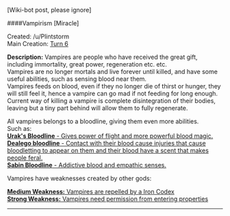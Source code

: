 [Wiki-bot post, please ignore]

####Vampirism [Miracle]

Created: /u/Plintstorm  
Main Creation: [Turn 6](https://www.reddit.com/r/GodhoodWB/comments/fv4ovs/endless_pantheon_turn_6/fmha126/)

**Description:** Vampires are people who have received the great gift, including immortality, great power, regeneration etc. etc.  
Vampires are no longer mortals and live forever until killed, and have some useful abilities, such as sensing blood near them.  
Vampires feeds on blood, even if they no longer die of thirst or hunger, they will still feel it, hence a vampire can go mad if not feeding for long enough.  
Current way of killing a vampire is complete disintegration of their bodies, leaving but a tiny part behind will allow them to fully regenerate.

All vampires belongs to a bloodline, giving them even more abilities.  
Such as:  
[**Urak's Bloodline** - Gives power of flight and more powerful blood magic.](https://www.reddit.com/r/GodhoodWB/comments/fwp5rk/endless_pantheon_turn_7/fmyj4bm/)  
[**Dealego bloodline** - Contact with their blood cause injuries that cause bloodletting to appear on them and their blood have a scent that makes people feral.](https://www.reddit.com/r/GodhoodWB/comments/fwp5rk/endless_pantheon_turn_7/fmyj4bm/)  
[**Sabin Bloodline** - Addictive blood and empathic senses.](https://www.reddit.com/r/GodhoodWB/comments/fv4ovs/endless_pantheon_turn_6/fmirx1z/)  

Vampires have weaknesses created by other gods:

[**Medium Weakness:** Vampires are repelled by a Iron Codex](https://www.reddit.com/r/GodhoodWB/comments/fv4ovs/endless_pantheon_turn_6/fmkgz35/)  
[**Strong Weakness:** Vampires need permission from entering properties](https://www.reddit.com/r/GodhoodWB/comments/fv4ovs/endless_pantheon_turn_6/fmi04r5/)  


---